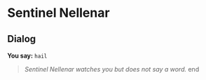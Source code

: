 # Sentinel Nellenar
## Dialog

**You say:** `hail`



>*Sentinel Nellenar watches you but does not say a word.*
end
